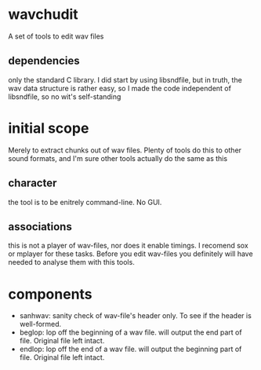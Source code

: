 # wavchudit
A set of tools to edit wav files

## dependencies
only the standard C library. I did start by using libsndfile,
but in truth, the wav data structure is rather easy, so I made
the code independent of libsndfile, so no wit's self-standing

# initial scope
Merely to extract chunks out of wav files. Plenty of tools do this to other sound formats,
and I'm sure other tools actually do the same as this

## character
the tool is to be enitrely command-line. No GUI.

## associations
this is not a player of wav-files, nor does it enable timings. I recomend sox or mplayer for these tasks.
Before you edit wav-files you definitely will have needed to analyse them with this tools.

# components
* sanhwav: sanity check of wav-file's header only. To see if the header is well-formed.
* beglop: lop off the beginning of a wav file. will output the end part of file. Original file left intact.
* endlop: lop off the end of a wav file. will output the beginning part of file. Original file left intact.
